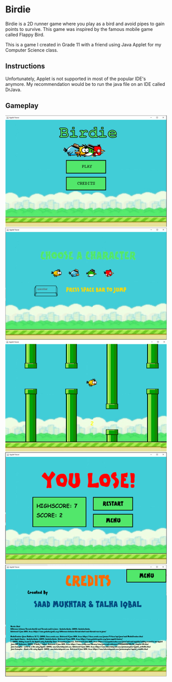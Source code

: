 # Birdie
Birdie is a 2D runner game where you play as a bird and avoid pipes to gain points to survive. This game was inspired by the famous mobile game called Flappy Bird. 

This is a game I created in Grade 11 with a friend using Java Applet for my Computer Science class. 

## Instructions
Unfortunately, Applet is not supported in most of the popular IDE's anymore.
My recommendation would be to run the java file on an IDE called DrJava.

## Gameplay
![birdie-main](https://github.com/SaadMukhtar/Birdie/blob/master/birdie-main.PNG)
![birdie-character](https://github.com/SaadMukhtar/Birdie/blob/master/birdie-character.PNG)
![birdie-game](https://github.com/SaadMukhtar/Birdie/blob/master/birdie-game.PNG)
![birdie-lose](https://github.com/SaadMukhtar/Birdie/blob/master/birdie-lose.PNG)
![birdie-credits](https://github.com/SaadMukhtar/Birdie/blob/master/birdie-credits.PNG)